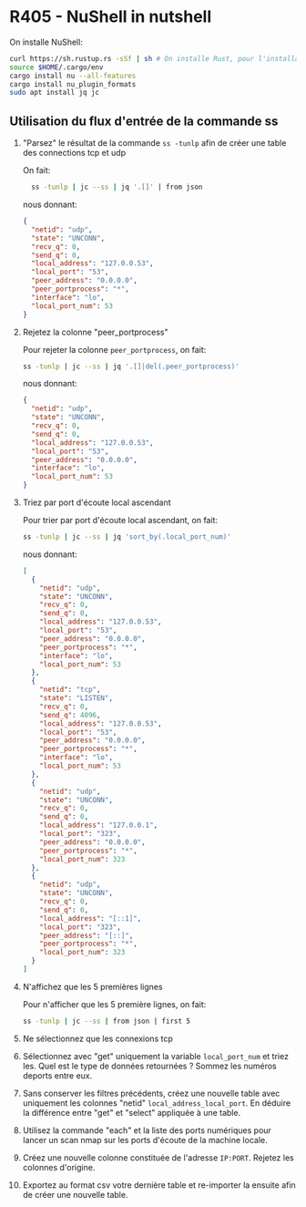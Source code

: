 # R405 - NuShell in nutshell

On installe NuShell:

```sh
curl https://sh.rustup.rs -sSf | sh # On installe Rust, pour l'installation WSL, voir:https://www.rust-lang.org/tools/install
source $HOME/.cargo/env
cargo install nu --all-features
cargo install nu_plugin_formats
sudo apt install jq jc
```

## Utilisation du flux d'entrée de la commande ss

1. "Parsez" le résultat de la commande `ss -tunlp` afin de créer une table des connections tcp et udp

    On fait:

    ```sh
      ss -tunlp | jc --ss | jq '.[]' | from json
    ```

    nous donnant:

    ```json
    {
      "netid": "udp",
      "state": "UNCONN",
      "recv_q": 0,
      "send_q": 0,
      "local_address": "127.0.0.53",
      "local_port": "53",
      "peer_address": "0.0.0.0",
      "peer_portprocess": "*",
      "interface": "lo",
      "local_port_num": 53
    }
    ```

2. Rejetez la colonne "peer_portprocess"

    Pour rejeter la colonne `peer_portprocess`, on fait:

    ```sh
    ss -tunlp | jc --ss | jq '.[]|del(.peer_portprocess)'
    ```

    nous donnant:

    ```json
    {
      "netid": "udp",
      "state": "UNCONN",
      "recv_q": 0,
      "send_q": 0,
      "local_address": "127.0.0.53",
      "local_port": "53",
      "peer_address": "0.0.0.0",
      "interface": "lo",
      "local_port_num": 53
    }
    ```

3. Triez par port d'écoute local ascendant

    Pour trier par port d'écoute local ascendant, on fait:

    ```sh
    ss -tunlp | jc --ss | jq 'sort_by(.local_port_num)'
    ```

    nous donnant:

    ```json
    [
      {
        "netid": "udp",
        "state": "UNCONN",
        "recv_q": 0,
        "send_q": 0,
        "local_address": "127.0.0.53",
        "local_port": "53",
        "peer_address": "0.0.0.0",
        "peer_portprocess": "*",
        "interface": "lo",
        "local_port_num": 53
      },
      {
        "netid": "tcp",
        "state": "LISTEN",
        "recv_q": 0,
        "send_q": 4096,
        "local_address": "127.0.0.53",
        "local_port": "53",
        "peer_address": "0.0.0.0",
        "peer_portprocess": "*",
        "interface": "lo",
        "local_port_num": 53
      },
      {
        "netid": "udp",
        "state": "UNCONN",
        "recv_q": 0,
        "send_q": 0,
        "local_address": "127.0.0.1",
        "local_port": "323",
        "peer_address": "0.0.0.0",
        "peer_portprocess": "*",
        "local_port_num": 323
      },
      {
        "netid": "udp",
        "state": "UNCONN",
        "recv_q": 0,
        "send_q": 0,
        "local_address": "[::1]",
        "local_port": "323",
        "peer_address": "[::]",
        "peer_portprocess": "*",
        "local_port_num": 323
      }
    ]
    ```

4. N'affichez que les 5 premières lignes

    Pour n'afficher que les 5 première lignes, on fait:

    ```sh
    ss -tunlp | jc --ss | from json | first 5
    ```

5. Ne sélectionnez que les connexions tcp
6. Sélectionnez avec "get" uniquement la variable `local_port_num` et triez les.
  Quel est le type de données retournées ? Sommez les numéros deports entre eux.
7. Sans conserver les filtres précédents, créez une nouvelle table avec uniquement les colonnes "netid" `local_address_local_port`.
  En déduire la différence entre "get" et "select" appliquée à une table.
8. Utilisez la commande "each" et la liste des ports numériques pour lancer un scan nmap sur les ports d'écoute de la machine locale.
9. Créez une nouvelle colonne constituée de l'adresse `IP:PORT`. Rejetez les colonnes d'origine.
10. Exportez au format csv votre dernière table et re-importer la ensuite afin de créer une nouvelle table.
